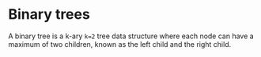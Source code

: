 # Binary trees

A binary tree is a k-ary `k=2` tree data structure where each node can have a maximum of two children, known as the left child and the right child.

